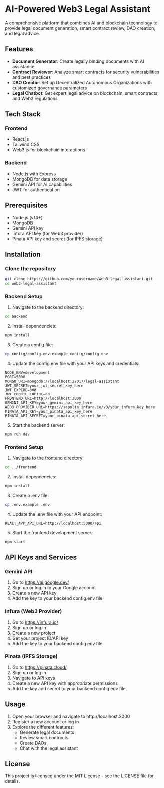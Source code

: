 # AI-Powered Web3 Legal Assistant

A comprehensive platform that combines AI and blockchain technology to provide legal document generation, smart contract review, DAO creation, and legal advice.

## Features

- **Document Generator**: Create legally binding documents with AI assistance
- **Contract Reviewer**: Analyze smart contracts for security vulnerabilities and best practices
- **DAO Creator**: Set up Decentralized Autonomous Organizations with customized governance parameters
- **Legal Chatbot**: Get expert legal advice on blockchain, smart contracts, and Web3 regulations

## Tech Stack

### Frontend
- React.js
- Tailwind CSS
- Web3.js for blockchain interactions

### Backend
- Node.js with Express
- MongoDB for data storage
- Gemini API for AI capabilities
- JWT for authentication

## Prerequisites

- Node.js (v14+)
- MongoDB
- Gemini API key
- Infura API key (for Web3 provider)
- Pinata API key and secret (for IPFS storage)

## Installation

### Clone the repository

```bash
git clone https://github.com/yourusername/web3-legal-assistant.git
cd web3-legal-assistant
```

### Backend Setup

1. Navigate to the backend directory:

```bash
cd backend
```

2. Install dependencies:

```bash
npm install
```

3. Create a config file:

```bash
cp config/config.env.example config/config.env
```

4. Update the config.env file with your API keys and credentials:

```
NODE_ENV=development
PORT=5000
MONGO_URI=mongodb://localhost:27017/legal-assistant
JWT_SECRET=your_jwt_secret_key_here
JWT_EXPIRE=30d
JWT_COOKIE_EXPIRE=30
FRONTEND_URL=http://localhost:3000
GEMINI_API_KEY=your_gemini_api_key_here
WEB3_PROVIDER_URL=https://sepolia.infura.io/v3/your_infura_key_here
PINATA_API_KEY=your_pinata_api_key_here
PINATA_API_SECRET=your_pinata_api_secret_here
```

5. Start the backend server:

```bash
npm run dev
```

### Frontend Setup

1. Navigate to the frontend directory:

```bash
cd ../frontend
```

2. Install dependencies:

```bash
npm install
```

3. Create a .env file:

```bash
cp .env.example .env
```

4. Update the .env file with your API endpoint:

```
REACT_APP_API_URL=http://localhost:5000/api
```

5. Start the frontend development server:

```bash
npm start
```

## API Keys and Services

### Gemini API
1. Go to https://ai.google.dev/
2. Sign up or log in to your Google account
3. Create a new API key
4. Add the key to your backend config.env file

### Infura (Web3 Provider)
1. Go to https://infura.io/
2. Sign up or log in
3. Create a new project
4. Get your project ID/API key
5. Add the key to your backend config.env file

### Pinata (IPFS Storage)
1. Go to https://pinata.cloud/
2. Sign up or log in
3. Navigate to API keys
4. Create a new API key with appropriate permissions
5. Add the key and secret to your backend config.env file

## Usage

1. Open your browser and navigate to http://localhost:3000
2. Register a new account or log in
3. Explore the different features:
   - Generate legal documents
   - Review smart contracts
   - Create DAOs
   - Chat with the legal assistant

## License

This project is licensed under the MIT License - see the LICENSE file for details. 